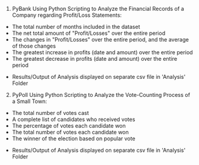 1) PyBank
Using Python Scripting to Analyze the Financial Records of a Company regarding Profit/Loss Statements:

- The total number of months included in the dataset
- The net total amount of "Profit/Losses" over the entire period
- The changes in "Profit/Losses" over the entire period, and the average of those changes
- The greatest increase in profits (date and amount) over the entire period
- The greatest decrease in profits (date and amount) over the entire period

* Results/Output of Analysis displayed on separate csv file in 'Analysis' Folder


2) PyPoll
Using Python Scripting to Analyze the Vote-Counting Process of a Small Town:
   
- The total number of votes cast
- A complete list of candidates who received votes
- The percentage of votes each candidate won
- The total number of votes each candidate won
- The winner of the election based on popular vote

* Results/Output of Analysis displayed on separate csv file in 'Analysis' Folder
